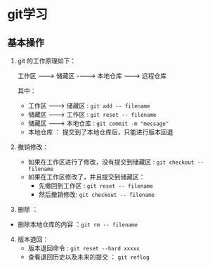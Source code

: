 # git学习

## 基本操作

1. git 的工作原理如下：
   
     工作区  --->  储藏区  ----> 本地仓库  ---> 远程仓库
   
     其中：
   - 工作区 ---> 储藏区 : `git add -- filename`  
   - 储藏区 ---> 工作区 : `git reset -- filename`   
   - 储藏区 ---> 本地仓库 : `git commit -m "message"`
   - 本地仓库 ： 提交到了本地仓库后，只能进行版本回退
   
   

2. 撤销修改：

   - 如果在工作区进行了修改，没有提交到储藏区 : `git checkout -- filename`
   - 如果在工作区修改了，并且提交到储藏区：
        - 先撤回到工作区 : `git reset -- filename`
        - 然后撤销修改: `git checkout -- filename`



3.  删除 ：
  
   - 删除本地仓库的内容 ：`git rm -- filename` 



4. 版本退回：
   - 版本退回命令 : `git reset --hard xxxxx`
   - 查看退回历史以及未来的提交 ： `git reflog`

